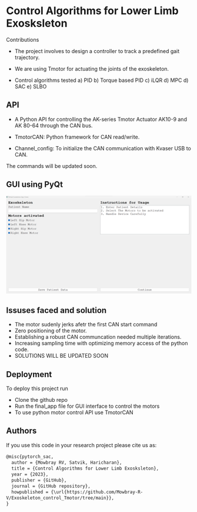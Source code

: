 
# Control Algorithms for Lower Limb Exosksleton
Contributions

* The project involves to design a controller to track a predefined gait trajectory. 

*  We are using Tmotor for actuating the joints of the exoskeleton.

*  Control algorithms tested 
        a) PID
        b) Torque based PID
        c) iLQR
        d) MPC
        d) SAC
        e) SLBO




## API 

* A Python API for controlling the AK-series Tmotor Actuator AK10-9 and AK 80-64 through the CAN bus. 

* TmotorCAN: Python framework for CAN read/write.

* Channel_config: To initialize the CAN communication with Kvaser USB to CAN.

The commands will be updated soon.
## GUI using PyQt


![](https://github.com/Mowbray-R-V/Exoskeleton_control_Tmotor/blob/main/GUI.png)


## Issuses faced and solution

* The motor sudenly jerks afetr the first CAN start command
* Zero positioning of the motor.
* Establishing a robust CAN communcation needed multiple iterations. 
* Increasing sampling time with optimizing memory access of the python code.
* SOLUTIONS WILL BE UPDATED SOON


## Deployment

To deploy this project run

*  Clone the github repo
*  Run the final_app file for GUI interface to control the motors
*  To use python motor control API use TmotorCAN

## Authors

If you use this code in your research project please cite us as:
```
@misc{pytorch_sac,
  author = {Mowbray RV, Satvik, Haricharan},
  title = {Control Algorithms for Lower Limb Exosksleton},
  year = {2023},
  publisher = {GitHub},
  journal = {GitHub repository},
  howpublished = {\url{https://github.com/Mowbray-R-V/Exoskeleton_control_Tmotor/tree/main}},
}

```
